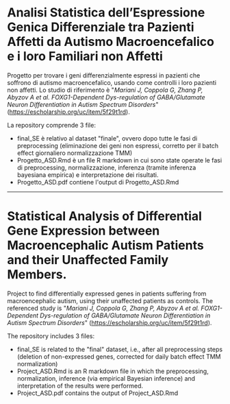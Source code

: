 # Analisi Statistica dell’Espressione Genica Differenziale tra Pazienti Affetti da Autismo Macroencefalico e i loro Familiari non Affetti

Progetto per trovare i geni differenzialmente espressi in pazienti che soffrono di autismo macroencefalico, usando come controlli i loro pazienti non affetti. Lo studio di riferimento è "*Mariani J, Coppola G, Zhang P, Abyzov A et al. FOXG1-Dependent Dys-regulation of GABA/Glutamate Neuron Differentiation in Autism Spectrum Disorders*" (https://escholarship.org/uc/item/5f29t1rd).

La repository comprende 3 file:
- final_SE è relativo al dataset "finale", ovvero dopo tutte le fasi di preprocessing (eliminazione dei geni non espressi, corretto per il batch effect giornaliero normalizzazione TMM)
- Progetto_ASD.Rmd è un file R markdown in cui sono state operate le fasi di preprocessing, normalizzazione, inferenza (tramite inferenza bayesiana empirica) e interpretazione dei risultati.
- Progetto_ASD.pdf contiene l'output di Progetto_ASD.Rmd

------------------------------------------------------------

# Statistical Analysis of Differential Gene Expression between Macroencephalic Autism Patients and their Unaffected Family Members.

Project to find differentially expressed genes in patients suffering from macroencephalic autism, using their unaffected patients as controls. The referenced study is "*Mariani J, Coppola G, Zhang P, Abyzov A et al. FOXG1-Dependent Dys-regulation of GABA/Glutamate Neuron Differentiation in Autism Spectrum Disorders*" (https://escholarship.org/uc/item/5f29t1rd).

The repository includes 3 files:
- final_SE is related to the "final" dataset, i.e., after all preprocessing steps (deletion of non-expressed genes, corrected for daily batch effect TMM normalization)
- Project_ASD.Rmd is an R markdown file in which the preprocessing, normalization, inference (via empirical Bayesian inference) and interpretation of the results were performed.
- Project_ASD.pdf contains the output of Project_ASD.Rmd
